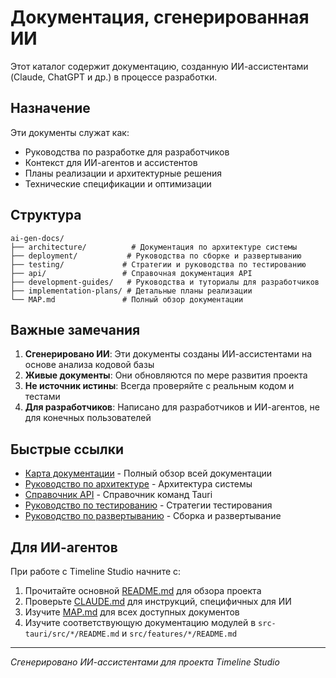 # Документация, сгенерированная ИИ

Этот каталог содержит документацию, созданную ИИ-ассистентами (Claude, ChatGPT и др.) в процессе разработки.

## Назначение

Эти документы служат как:
- Руководства по разработке для разработчиков
- Контекст для ИИ-агентов и ассистентов
- Планы реализации и архитектурные решения
- Технические спецификации и оптимизации

## Структура

```
ai-gen-docs/
├── architecture/          # Документация по архитектуре системы
├── deployment/           # Руководства по сборке и развертыванию
├── testing/             # Стратегии и руководства по тестированию
├── api/                 # Справочная документация API
├── development-guides/   # Руководства и туториалы для разработчиков
├── implementation-plans/ # Детальные планы реализации
└── MAP.md               # Полный обзор документации
```

## Важные замечания

1. **Сгенерировано ИИ**: Эти документы созданы ИИ-ассистентами на основе анализа кодовой базы
2. **Живые документы**: Они обновляются по мере развития проекта
3. **Не источник истины**: Всегда проверяйте с реальным кодом и тестами
4. **Для разработчиков**: Написано для разработчиков и ИИ-агентов, не для конечных пользователей

## Быстрые ссылки

- [Карта документации](MAP.md) - Полный обзор всей документации
- [Руководство по архитектуре](ARCHITECTURE.md) - Архитектура системы
- [Справочник API](API.md) - Справочник команд Tauri
- [Руководство по тестированию](testing/TESTING.md) - Стратегии тестирования
- [Руководство по развертыванию](deployment/DEPLOYMENT.md) - Сборка и развертывание

## Для ИИ-агентов

При работе с Timeline Studio начните с:
1. Прочитайте основной [README.md](../README.md) для обзора проекта
2. Проверьте [CLAUDE.md](../CLAUDE.md) для инструкций, специфичных для ИИ
3. Изучите [MAP.md](MAP.md) для всех доступных документов
4. Изучите соответствующую документацию модулей в `src-tauri/src/*/README.md` и `src/features/*/README.md`

---

*Сгенерировано ИИ-ассистентами для проекта Timeline Studio*